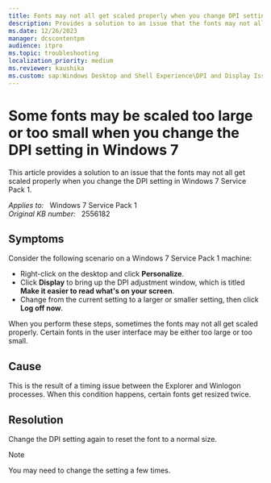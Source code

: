 ```yaml
---
title: Fonts may not all get scaled properly when you change DPI setting
description: Provides a solution to an issue that the fonts may not all get scaled properly when changing the DPI setting on Windows 7.
ms.date: 12/26/2023
manager: dcscontentpm
audience: itpro
ms.topic: troubleshooting
localization_priority: medium
ms.reviewer: kaushika
ms.custom: sap:Windows Desktop and Shell Experience\DPI and Display Issues, csstroubleshoot
---
```

# Some fonts may be scaled too large or too small when you change the DPI setting in Windows 7

This article provides a solution to an issue that the fonts may not all get scaled properly when you change the DPI setting in Windows 7 Service Pack 1.

_Applies to:_ &nbsp; Windows 7 Service Pack 1  
_Original KB number:_ &nbsp; 2556182

## Symptoms

Consider the following scenario on a Windows 7 Service Pack 1 machine:

- Right-click on the desktop and click **Personalize**.
- Click **Display** to bring up the DPI adjustment window, which is titled **Make it easier to read what's on your screen**.
- Change from the current setting to a larger or smaller setting, then click **Log off now**.

When you perform these steps, sometimes the fonts may not all get scaled properly. Certain fonts in the user interface may be either too large or too small.

## Cause

This is the result of a timing issue between the Explorer and Winlogon processes. When this condition happens, certain fonts get resized twice.

## Resolution

Change the DPI setting again to reset the font to a normal size.

> [!NOTE]
> You may need to change the setting a few times.
